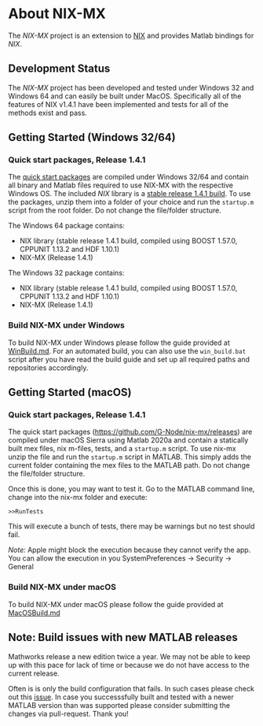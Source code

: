 # About NIX-MX

The *NIX-MX* project is an extension to [NIX](https://github.com/G-Node/nix) and provides 
Matlab bindings for *NIX*.

## Development Status

The *NIX-MX* project has been developed and tested under Windows 32 and Windows 64 and can 
easily be built under MacOS. Specifically all of the features of NIX v1.4.1 have been 
implemented and tests for all of the methods exist and pass.

## Getting Started (Windows 32/64)

### Quick start packages, Release 1.4.1

The [quick start packages](https://github.com/G-Node/nix-mx/releases) are compiled under 
Windows 32/64 and contain all binary and Matlab files required to use NIX-MX with 
the respective Windows OS.
The included *NIX* library is a [stable release 1.4.1 build](https://github.com/G-Node/nix/releases/tag/1.4.1).
To use the packages, unzip them into a folder of your choice and run the `startup.m` script from the root folder. Do not change the file/folder structure.

The Windows 64 package contains:

- NIX library (stable release 1.4.1 build, compiled using BOOST 1.57.0, CPPUNIT 1.13.2 and HDF 1.10.1)
- NIX-MX (Release 1.4.1)

The Windows 32 package contains:

- NIX library (stable release 1.4.1 build, compiled using BOOST 1.57.0, CPPUNIT 1.13.2 and HDF 1.10.1)
- NIX-MX (Release 1.4.1)

### Build NIX-MX under Windows

To build NIX-MX under Windows please follow the guide provided at [WinBuild.md](https://github.com/G-Node/nix-mx/blob/master/WinBuild.md). 
For an automated build, you can also use the `win_build.bat` script after you have read 
the build guide and set up all required paths and repositories accordingly.

## Getting Started (macOS)

### Quick start packages, Release 1.4.1

The quick start packages (https://github.com/G-Node/nix-mx/releases)
are compiled under macOS Sierra using Matlab 2020a and contain a statically built mex files, 
nix m-files, tests, and a `startup.m` script. To use nix-mx unzip the file and run the 
`startup.m` script in MATLAB. This simply adds the current folder containing the mex 
files to the MATLAB path. Do not change the file/folder structure.

Once this is done, you may want to test it. Go to the MATLAB command line, change into 
the nix-mx folder and execute:

`>>RunTests`

This will execute a bunch of tests, there may be warnings but no test should fail.

*Note:* Apple might block the execution because they cannot verify the app. You can allow the execution in you SystemPreferences -> Security -> General 

### Build NIX-MX under macOS

To build NIX-MX under macOS please follow the guide provided at [MacOSBuild.md](https://github.com/G-Node/nix-mx/blob/master/MacOSBuild.md)

## Note: Build issues with new MATLAB releases

Mathworks release a new edition twice a year. We may not be able to keep up with this pace for lack of time or because we do not have access to the current release. 

Often is is only the build configuration that fails. In such cases please check out this [issue](https://github.com/G-Node/nix-mx/issues/172). In case you successsfully built and tested with a newer MATLAB version than was supported please consider submitting the changes via pull-request. Thank you!
